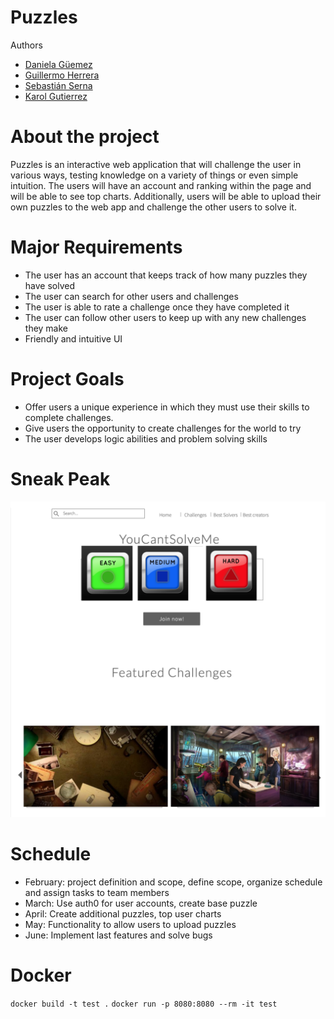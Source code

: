 # Puzzles

Authors

- [Daniela Güemez](https://github.com/Guemez)
- [Guillermo Herrera](https://github.com/memoherreraacosta)
- [Sebastián Serna](https://github.com/sernap97)
- [Karol Gutierrez](https://github.com/karol22)


# About the project
Puzzles is an interactive web application that will challenge the user in various ways, testing knowledge on a variety of things or even simple intuition. The users will have an account and ranking within the page and will be able to see top charts. Additionally, users will be able to upload their own puzzles to the web app and challenge the other users to solve it.


# Major Requirements
- The user has an account that keeps track of how many puzzles they have solved
- The user can search for other users and challenges
- The user is able to rate a challenge once they have completed it
- The user can follow other users to keep up with any new challenges they make
- Friendly and intuitive UI


# Project Goals
- Offer users a unique experience in which they must use their skills to complete challenges.
- Give users the opportunity to create challenges for the world to try
- The user develops logic abilities and problem solving skills


# Sneak Peak
![](files/images/mockup_lab-web.png)


# Schedule
- February: project definition and scope, define scope, organize schedule and assign tasks to team members
- March: Use auth0 for user accounts, create base puzzle
- April: Create additional puzzles, top user charts
- May: Functionality to allow users to upload puzzles
- June: Implement last features and solve bugs

# Docker
`docker build -t test .`
`docker run -p 8080:8080 --rm -it test`
